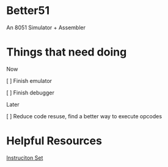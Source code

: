 # Better51
An 8051 Simulator + Assembler

# Things that need doing
Now

[ ] Finish emulator

[ ] Finish debugger

Later

[ ] Reduce code resuse, find a better way to execute opcodes

# Helpful Resources
[Instruciton Set](https://www.win.tue.nl/~aeb/comp/8051/set8051.html)
